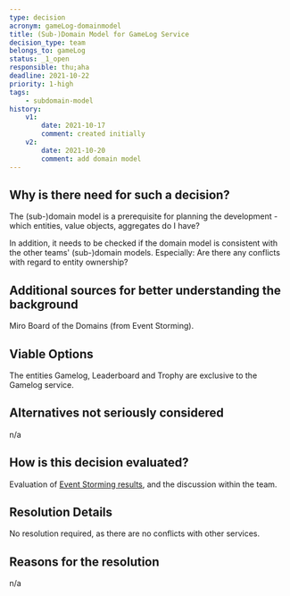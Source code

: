 ```yaml
---
type: decision
acronym: gameLog-domainmodel
title: (Sub-)Domain Model for GameLog Service
decision_type: team
belongs_to: gameLog
status: _1_open
responsible: thu;aha
deadline: 2021-10-22
priority: 1-high
tags: 
    - subdomain-model
history:
    v1:
        date: 2021-10-17
        comment: created initially
    v2:
        date: 2021-10-20
        comment: add domain model
---
```


## Why is there need for such a decision?

The (sub-)domain model is a prerequisite for planning the development - which entities, value objects, aggregates 
do I have? 

In addition, it needs to be checked if the domain model is consistent with the other teams' (sub-)domain models.
Especially: Are there any conflicts with regard to entity ownership?

## Additional sources for better understanding the background

Miro Board of the Domains (from Event Storming).

## Viable Options

The entities Gamelog, Leaderboard and Trophy are exclusive to the Gamelog service.

## Alternatives not seriously considered

n/a

## How is this decision evaluated?

Evaluation of [Event Storming results](https://miro.com/app/board/o9J_lsQV7ZA=/), and the discussion within the team.
 
## Resolution Details

No resolution required, as there are no conflicts with other services.

## Reasons for the resolution

n/a
